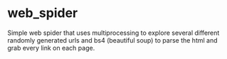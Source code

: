 # web_spider
Simple web spider that uses multiprocessing to explore several different randomly generated urls and bs4 (beautiful soup) to parse the html and grab every link on each page.
